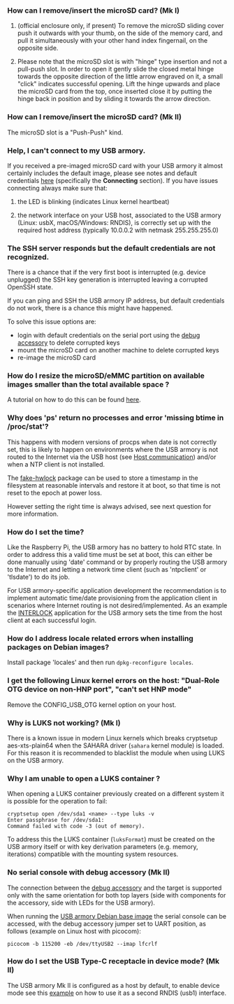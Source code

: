 ### How can I remove/insert the microSD card? (Mk I)

1. (official enclosure only, if present) To remove the microSD sliding cover push it outwards with your thumb, on the side of the memory card, and pull it simultaneously with your other hand index fingernail, on the opposite side.

2. Please note that the microSD slot is with "hinge" type insertion and not a pull-push slot. In order to open it gently slide the closed metal hinge towards the opposite direction of the little arrow engraved on it, a small "click" indicates successful opening. Lift the hinge upwards and place the microSD card from the top, once inserted close it by putting the hinge back in position and by sliding it towards the arrow direction.

### How can I remove/insert the microSD card? (Mk II)

The microSD slot is a "Push-Push" kind.

### Help, I can't connect to my USB armory.

If you received a pre-imaged microSD card with your USB armory it almost certainly includes the default image, please see notes and default credentials [here](https://github.com/usbarmory/usbarmory-debian-base_image/releases) (specifically the **Connecting** section). If you have issues connecting always make sure that:

1. the LED is blinking (indicates Linux kernel heartbeat)

2. the network interface on your USB host, associated to the USB armory (Linux: usbX, macOS/Windows: RNDIS), is correctly set up with the required host address (typically 10.0.0.2 with netmask 255.255.255.0)

### The SSH server responds but the default credentials are not recognized.

There is a chance that if the very first boot is interrupted (e.g. device unplugged) the SSH key generation is interrupted leaving a corrupted OpenSSH state.

If you can ping and SSH the USB armory IP address, but default credentials do not work, there is a chance this might have happened.

To solve this issue options are:

  * login with default credentials on the serial port using the [debug accessory](https://github.com/usbarmory/usbarmory/tree/master/hardware/mark-two-debug-accessory) to delete corrupted keys
  * mount the microSD card on another machine to delete corrupted keys
  * re-image the microSD card

### How do I resize the microSD/eMMC partition on available images smaller than the total available space ?

A tutorial on how to do this can be found [here](http://elinux.org/Beagleboard:Expanding_File_System_Partition_On_A_microSD).

### Why does 'ps' return no processes and error 'missing btime in /proc/stat'?

This happens with modern versions of procps when date is not correctly set, this is likely to happen on environments where the USB armory is not routed to the Internet via the USB host (see [Host communication](https://github.com/usbarmory/usbarmory/wiki/Host-communication)) and/or when a NTP client is not installed.

The [fake-hwlock](https://packages.debian.org/wheezy/admin/fake-hwclock) package can be used to store a timestamp in the filesystem at reasonable intervals and restore it at boot, so that time is not reset to the epoch at power loss.

However setting the right time is always advised, see next question for more information.

### How do I set the time?

Like the Raspberry Pi, the USB armory has no battery to hold RTC state. In order to address this a valid time must be set at boot, this can either be done manually using 'date' command or by properly routing the USB armory to the Internet and letting a network time client (such as 'ntpclient' or 'tlsdate') to do its job.

For USB armory-specific application development the recommendation is to implement automatic time/date provisioning from the application client in scenarios where Internet routing is not desired/implemented. As an example the [INTERLOCK](https://github.com/usbarmory/interlock) application for the USB armory sets the time from the host client at each successful login.

### How do I address locale related errors when installing packages on Debian images?

Install package 'locales' and then run ```dpkg-reconfigure locales```.

### I get the following Linux kernel errors on the host: "Dual-Role OTG device on non-HNP port", "can't set HNP mode"

Remove the CONFIG_USB_OTG kernel option on your host.

### Why is LUKS not working? (Mk I)

There is a known issue in modern Linux kernels which breaks cryptsetup aes-xts-plain64 when the SAHARA driver (`sahara` kernel module) is loaded. For this reason it is recommended to blacklist the module when using LUKS on the USB armory.

### Why I am unable to open a LUKS container ?

When opening a LUKS container previously created on a different system
it is possible for the operation to fail:

```
cryptsetup open /dev/sda1 <name> --type luks -v
Enter passphrase for /dev/sda1:
Command failed with code -3 (out of memory).
```

To address this the LUKS container (`luksFormat`) must be created on the USB armory
itself or with key derivation parameters (e.g. memory, iterations) compatible with the
mounting system resources.

### No serial console with debug accessory (Mk II)

The connection between the [debug accessory](https://github.com/usbarmory/usbarmory/tree/master/hardware/mark-two-debug-accessory) and the target is supported only
with the same orientation for both top layers (side with components for the
accessory, side with LEDs for the USB armory).

When running the [USB armory Debian base image](https://github.com/usbarmory/usbarmory-debian-base_image/releases) the serial console can be accessed, with the debug accessory jumper set to UART position, as follows (example on Linux host with picocom):

```
picocom -b 115200 -eb /dev/ttyUSB2 --imap lfcrlf
```

### How do I set the USB Type-C receptacle in device mode? (Mk II)

The USB armory Mk II is configured as a host by default, to enable device mode see this [example](https://github.com/usbarmory/usbarmory/issues/53#issuecomment-572959387) on how to use it as a second RNDIS (usb1) interface.